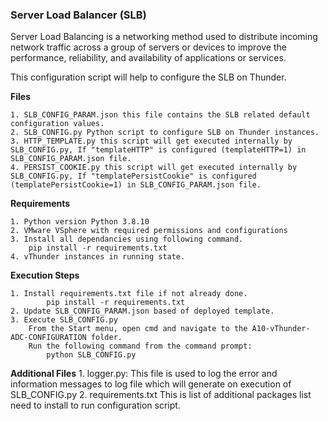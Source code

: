 ### Server Load Balancer (SLB)
Server Load Balancing is a networking method used to distribute incoming network traffic across a group of servers or devices to improve the performance, reliability, and availability of applications or services.

This configuration script will help to configure the SLB on Thunder.

**Files**

    1. SLB_CONFIG_PARAM.json this file contains the SLB related default configuration values. 
    2. SLB_CONFIG.py Python script to configure SLB on Thunder instances.
    3. HTTP_TEMPLATE.py this script will get executed internally by SLB_CONFIG.py, If "templateHTTP" is configured (templateHTTP=1) in SLB_CONFIG_PARAM.json file. 
    4. PERSIST_COOKIE.py this script will get executed internally by SLB_CONFIG.py, If "templatePersistCookie" is configured (templatePersistCookie=1) in SLB_CONFIG_PARAM.json file. 

**Requirements**

    1. Python version Python 3.8.10
    2. VMware VSphere with required permissions and configurations
    3. Install all dependancies using following command. 
        pip install -r requirements.txt
    4. vThunder instances in running state. 
   
**Execution Steps**

    1. Install requirements.txt file if not already done.
            pip install -r requirements.txt
    2. Update SLB_CONFIG_PARAM.json based of deployed template. 
    3. Execute SLB_CONFIG.py
	    From the Start menu, open cmd and navigate to the A10-vThunder-ADC-CONFIGURATION folder.	
	    Run the following command from the command prompt:
            python SLB_CONFIG.py
             

**Additional Files**
	1. logger.py:
		This file is used to log the error and information messages to log file which will generate on execution of SLB_CONFIG.py
    2. requirements.txt
     	This is list of additional packages list need to install to run configuration script.

	
			